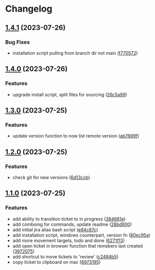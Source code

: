 # Changelog

## [1.4.1](https://github.com/csi-lk/jira-aliases/compare/v1.4.0...v1.4.1) (2023-07-26)


### Bug Fixes

* installation script pulling from branch dir not main ([f770572](https://github.com/csi-lk/jira-aliases/commit/f770572a1ac5baa4770954039628724089df7dd1))

## [1.4.0](https://github.com/csi-lk/jira-aliases/compare/v1.3.0...v1.4.0) (2023-07-26)


### Features

* upgrade install script, split files for sourcing ([26c5a99](https://github.com/csi-lk/jira-aliases/commit/26c5a99ede00a1004c714941be39e94456df4f2a))

## [1.3.0](https://github.com/csi-lk/jira-aliases/compare/v1.2.0...v1.3.0) (2023-07-25)


### Features

* update version function to now list remote version ([ab7699f](https://github.com/csi-lk/jira-aliases/commit/ab7699f8158823b86f7bc9c1362b7a9b418d1c1e))

## [1.2.0](https://github.com/csi-lk/jira-aliases/compare/v1.1.0...v1.2.0) (2023-07-25)


### Features

* check git for new versions ([6d13ccb](https://github.com/csi-lk/jira-aliases/commit/6d13ccbdaca6ac06e3095e45260e8da34cbbef55))

## [1.1.0](https://github.com/csi-lk/jira-aliases/compare/v1.0.0...v1.1.0) (2023-07-25)


### Features

* add ability to transition ticket to in progress ([384661e](https://github.com/csi-lk/jira-aliases/commit/384661ea8ae2e9ff247918457b09088526f6e061))
* add comboing for commands, update readme ([28bd900](https://github.com/csi-lk/jira-aliases/commit/28bd900ad49da4c82187f2d6c06ce4e122861fe9))
* add initial jira alias bash script ([e84c87c](https://github.com/csi-lk/jira-aliases/commit/e84c87cb218babc7820cbd935c3adc00ba85f963))
* add installation script, windows counterpart, version fn ([80ec95a](https://github.com/csi-lk/jira-aliases/commit/80ec95a3eec93539cee817fbfabe12341645d689))
* add more movement targets, todo and done ([6271f13](https://github.com/csi-lk/jira-aliases/commit/6271f13ffc85a7868e6eb9ca0d10e46dc7f0c2d1))
* add open ticket in browser function that remebers last created ([3972075](https://github.com/csi-lk/jira-aliases/commit/3972075656134439875d071595354c8afed885c7))
* add shortcut to move tickets to 'review' ([c2484b5](https://github.com/csi-lk/jira-aliases/commit/c2484b5993031f69fca219dd1719cb7f71a1500f))
* copy ticket to clipboard on mac ([6973195](https://github.com/csi-lk/jira-aliases/commit/697319584f90042a785c4aa5c7846a4ab30b1200))
